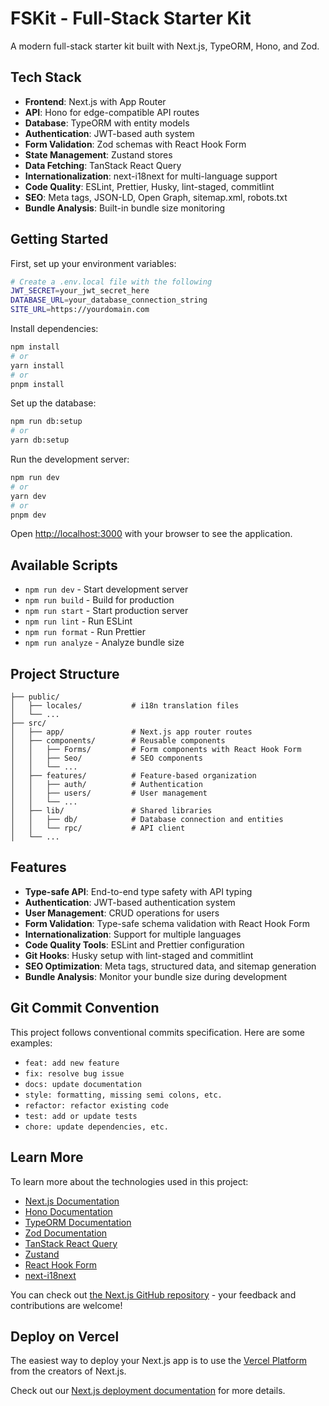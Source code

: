 # FSKit - Full-Stack Starter Kit

A modern full-stack starter kit built with Next.js, TypeORM, Hono, and Zod.

## Tech Stack

- **Frontend**: Next.js with App Router
- **API**: Hono for edge-compatible API routes
- **Database**: TypeORM with entity models
- **Authentication**: JWT-based auth system
- **Form Validation**: Zod schemas with React Hook Form
- **State Management**: Zustand stores
- **Data Fetching**: TanStack React Query
- **Internationalization**: next-i18next for multi-language support
- **Code Quality**: ESLint, Prettier, Husky, lint-staged, commitlint
- **SEO**: Meta tags, JSON-LD, Open Graph, sitemap.xml, robots.txt
- **Bundle Analysis**: Built-in bundle size monitoring

## Getting Started

First, set up your environment variables:

```bash
# Create a .env.local file with the following
JWT_SECRET=your_jwt_secret_here
DATABASE_URL=your_database_connection_string
SITE_URL=https://yourdomain.com
```

Install dependencies:

```bash
npm install
# or
yarn install
# or
pnpm install
```

Set up the database:

```bash
npm run db:setup
# or
yarn db:setup
```

Run the development server:

```bash
npm run dev
# or
yarn dev
# or
pnpm dev
```

Open [http://localhost:3000](http://localhost:3000) with your browser to see the application.

## Available Scripts

- `npm run dev` - Start development server
- `npm run build` - Build for production
- `npm run start` - Start production server
- `npm run lint` - Run ESLint
- `npm run format` - Run Prettier
- `npm run analyze` - Analyze bundle size

## Project Structure

```
├── public/
│   ├── locales/           # i18n translation files
│   └── ...
├── src/
│   ├── app/               # Next.js app router routes
│   ├── components/        # Reusable components
│   │   ├── Forms/         # Form components with React Hook Form
│   │   ├── Seo/           # SEO components
│   │   └── ...
│   ├── features/          # Feature-based organization
│   │   ├── auth/          # Authentication
│   │   ├── users/         # User management
│   │   └── ...
│   ├── lib/               # Shared libraries
│   │   ├── db/            # Database connection and entities
│   │   └── rpc/           # API client
│   └── ...
```

## Features

- **Type-safe API**: End-to-end type safety with API typing
- **Authentication**: JWT-based authentication system
- **User Management**: CRUD operations for users
- **Form Validation**: Type-safe schema validation with React Hook Form
- **Internationalization**: Support for multiple languages
- **Code Quality Tools**: ESLint and Prettier configuration
- **Git Hooks**: Husky setup with lint-staged and commitlint
- **SEO Optimization**: Meta tags, structured data, and sitemap generation
- **Bundle Analysis**: Monitor your bundle size during development

## Git Commit Convention

This project follows conventional commits specification. Here are some examples:

- `feat: add new feature`
- `fix: resolve bug issue`
- `docs: update documentation`
- `style: formatting, missing semi colons, etc.`
- `refactor: refactor existing code`
- `test: add or update tests`
- `chore: update dependencies, etc.`

## Learn More

To learn more about the technologies used in this project:

- [Next.js Documentation](https://nextjs.org/docs)
- [Hono Documentation](https://hono.dev/)
- [TypeORM Documentation](https://typeorm.io/)
- [Zod Documentation](https://zod.dev/)
- [TanStack React Query](https://tanstack.com/query)
- [Zustand](https://github.com/pmndrs/zustand)
- [React Hook Form](https://react-hook-form.com/)
- [next-i18next](https://github.com/i18next/next-i18next)

You can check out [the Next.js GitHub repository](https://github.com/vercel/next.js) - your feedback and contributions are welcome!

## Deploy on Vercel

The easiest way to deploy your Next.js app is to use the [Vercel Platform](https://vercel.com/new?utm_medium=default-template&filter=next.js&utm_source=create-next-app&utm_campaign=create-next-app-readme) from the creators of Next.js.

Check out our [Next.js deployment documentation](https://nextjs.org/docs/app/building-your-application/deploying) for more details.

